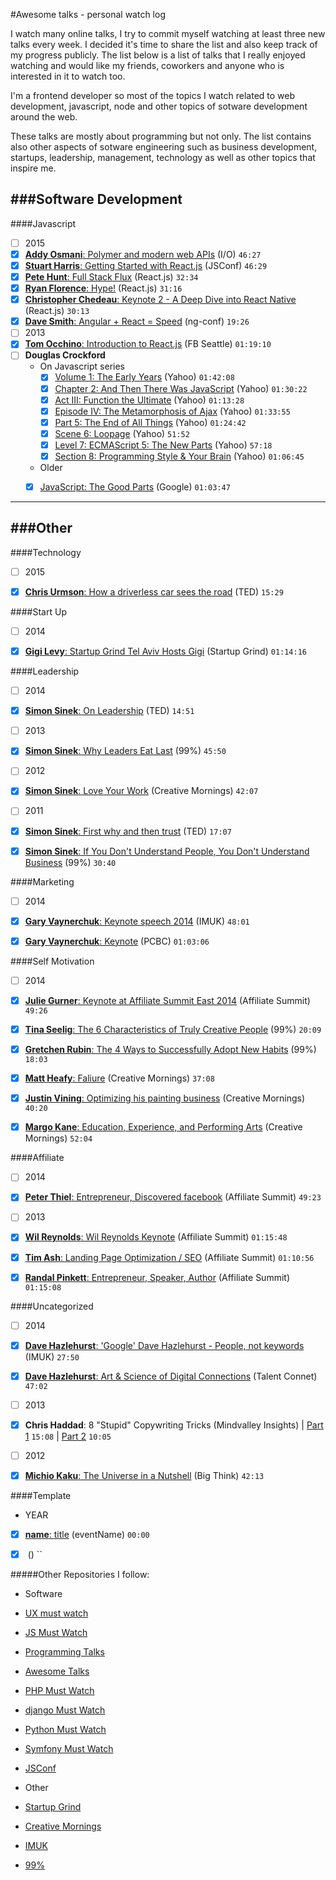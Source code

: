 #Awesome talks - personal watch log

I watch many online talks, I try to commit myself watching at least three new talks every week. I decided it's time to share the list and also keep track of my progress publicly. The list below is a list of talks that I really enjoyed watching and would like my friends, coworkers and anyone who is interested in it to watch too.

I'm a frontend developer so most of the topics I watch related to web development, javascript, node and other topics of sotware development around the web.

These talks are mostly about programming but not only. The list contains also other aspects of sotware engineering such as business development, startups, leadership, management, technology as well as other topics that inspire me.

###Software Development
---

####Javascript
- [ ] 2015
 - [x] [**Addy Osmani**: Polymer and modern web APIs](https://www.youtube.com/watch?v=fD2As5RmM8Q) (I/O) `46:27`
 - [x] [**Stuart Harris**: Getting Started with React.js](https://www.youtube.com/watch?v=8HkVHbJZeWY) (JSConf) `46:29`
 - [x] [**Pete Hunt**: Full Stack Flux](https://www.youtube.com/watch?v=KtmjkCuV-EU) (React.js) `32:34`
 - [x] [**Ryan Florence**: Hype!](https://www.youtube.com/watch?v=z5e7kWSHWTg) (React.js) `31:16`
 - [x] [**Christopher Chedeau**: Keynote 2 - A Deep Dive into React Native](https://www.youtube.com/watch?v=7rDsRXj9-cU) (React.js) `30:13`
 - [x] [**Dave Smith**: Angular + React = Speed](https://www.youtube.com/watch?v=XQM0K6YG18s) (ng-conf) `19:26`
- [ ] 2013
 - [x] [**Tom Occhino**: Introduction to React.js](https://www.youtube.com/watch?v=XxVg_s8xAms) (FB Seattle) `01:19:10`
- [ ] **Douglas Crockford**
  - On Javascript series
    - [x] [Volume 1: The Early Years](https://www.youtube.com/watch?v=JxAXlJEmNMg) (Yahoo) `01:42:08`
    - [x] [Chapter 2: And Then There Was JavaScript](https://www.youtube.com/watch?v=RO1Wnu-xKoY) (Yahoo) `01:30:22`
    - [x] [Act III: Function the Ultimate](https://www.youtube.com/watch?v=ya4UHuXNygM) (Yahoo) `01:13:28`
    - [x] [Episode IV: The Metamorphosis of Ajax](https://www.youtube.com/watch?v=Fv9qT9joc0M) (Yahoo) `01:33:55`
    - [x] [Part 5: The End of All Things](https://www.youtube.com/watch?v=47Ceot8yqeI) (Yahoo) `01:24:42`
    - [x] [Scene 6: Loopage](https://www.youtube.com/watch?v=QgwSUtYSUqA) (Yahoo) `51:52`
    - [x] [Level 7: ECMAScript 5: The New Parts](https://www.youtube.com/watch?v=UTEqr0IlFKY) (Yahoo) `57:18`
    - [x] [Section 8: Programming Style & Your Brain](https://www.youtube.com/watch?v=taaEzHI9xyY) (Yahoo) `01:06:45`
  - Older
   - [x] [JavaScript: The Good Parts](https://www.youtube.com/watch?v=hQVTIJBZook) (Google) `01:03:47`
 

***

###Other
---


####Technology
- [ ] 2015
 - [x] [**Chris Urmson**: How a driverless car sees the road](https://www.youtube.com/watch?v=tiwVMrTLUWg) (TED) `15:29`


####Start Up
- [ ] 2014
 - [x] [**Gigi Levy**: Startup Grind Tel Aviv Hosts Gigi](https://www.youtube.com/watch?v=RJLcurD4q70) (Startup Grind) `01:14:16`


####Leadership
- [ ] 2014
 - [x] [**Simon Sinek**: On Leadership](https://www.youtube.com/watch?v=efGLdwPOWSw) (TED) `14:51`
- [ ] 2013
 - [x] [**Simon Sinek**: Why Leaders Eat Last](https://www.youtube.com/watch?v=ReRcHdeUG9Y) (99%) `45:50`
- [ ] 2012
 - [x] [**Simon Sinek**: Love Your Work](https://www.youtube.com/watch?v=jDIZS4IQlQk) (Creative Mornings) `42:07`
- [ ] 2011
 - [x] [**Simon Sinek**: First why and then trust](https://www.youtube.com/watch?v=4VdO7LuoBzM) (TED) `17:07`
 - [x] [**Simon Sinek**: If You Don't Understand People, You Don't Understand Business](https://www.youtube.com/watch?v=8grVwcPZnuw) (99%) `30:40`


####Marketing
- [ ] 2014
 - [x] [**Gary Vaynerchuk**: Keynote speech 2014](https://www.youtube.com/watch?v=uJ51V93u84o) (IMUK) `48:01`
 - [x] [**Gary Vaynerchuk**: Keynote](https://www.youtube.com/watch?v=AC3XtSYM5aY) (PCBC) `01:03:06`


####Self Motivation
- [ ] 2014
 - [x] [**Julie Gurner**: Keynote at Affiliate Summit East 2014](https://www.youtube.com/watch?v=jMF7KT1STEs) (Affiliate Summit) `49:26`
 - [x] [**Tina Seelig**: The 6 Characteristics of Truly Creative People](https://www.youtube.com/watch?v=CgCdsERkqrc) (99%) `20:09`
 - [x] [**Gretchen Rubin**: The 4 Ways to Successfully Adopt New Habits](https://www.youtube.com/watch?v=gBNEVXg2CNU) (99%) `18:03`
 - [x] [**Matt Heafy**: Faliure](https://www.youtube.com/watch?v=v8iuAfyjAkA) (Creative Mornings) `37:08`
 - [x] [**Justin Vining**: Optimizing his painting business](https://www.youtube.com/watch?v=mu5S0QCs-qs) (Creative Mornings) `40:20`
 - [x] [**Margo Kane**: Education, Experience, and Performing Arts](https://www.youtube.com/watch?v=J5igrc0wTzY) (Creative Mornings) `52:04`


####Affiliate
- [ ] 2014
 - [x] [**Peter Thiel**: Entrepreneur, Discovered facebook](https://www.youtube.com/watch?v=Ax-WRfR1BkY) (Affiliate Summit) `49:23`
- [ ] 2013
 - [x] [**Wil Reynolds**: Wil Reynolds Keynote](https://www.youtube.com/watch?v=yl35kQEG_cM) (Affiliate Summit) `01:15:48`
 - [x] [**Tim Ash**: Landing Page Optimization / SEO](https://www.youtube.com/watch?v=Zgw4LGw61p0) (Affiliate Summit) `01:10:56`
 - [x] [**Randal Pinkett**: Entrepreneur, Speaker, Author](https://www.youtube.com/watch?v=IXDetTLXjGc) (Affiliate Summit) `01:15:08`



####Uncategorized
- [ ] 2014
 - [x] [**Dave Hazlehurst**: 'Google' Dave Hazlehurst - People, not keywords](https://www.youtube.com/watch?v=1sYMr7evKJo) (IMUK) `27:50`
 - [x] [**Dave Hazlehurst**: Art & Science of Digital Connections](https://www.youtube.com/watch?v=qJYCxDAiXsk) (Talent Connet) `47:02`
- [ ] 2013
 - [x] **Chris Haddad**: 8 "Stupid" Copywriting Tricks (Mindvalley Insights) | [Part 1](https://www.youtube.com/watch?v=rteSvoogGv0) `15:08` | [Part 2](https://www.youtube.com/watch?v=joF5Ikc8ggw) `10:05`
- [ ] 2012
 - [x] [**Michio Kaku**: The Universe in a Nutshell](https://www.youtube.com/watch?v=0NbBjNiw4tk) (Big Think) `42:13`




####Template
 - YEAR
  - [x] [**name**: title](link) (eventName) `00:00`
  - [x] [](https://www.youtube.com/watch?v=) () ``


#####Other Repositories I follow:
 - Software
  - [UX must watch](https://github.com/anilbms/ux-must-watch-videos)
  - [JS Must Watch](https://github.com/bolshchikov/js-must-watch)
  - [Programming Talks](https://github.com/hellerve/programming-talks)
  - [Awesome Talks](https://github.com/JanVanRyswyck/awesome-talks)
  - [PHP Must Watch](https://github.com/phptodayorg/php-must-watch)
  - [django Must Watch](https://github.com/rosarior/django-must-watch)
  - [Python Must Watch](https://github.com/s16h/py-must-watch)
  - [Symfony Must Watch](https://github.com/symfony-si/symfony-must-watch)
  - [JSConf](https://www.youtube.com/user/jsconfeu)
 
 - Other
  - [Startup Grind](https://www.youtube.com/user/StartupGrind)
  - [Creative Mornings](https://www.youtube.com/user/Creativemornings)
  - [IMUK](https://www.youtube.com/user/inboundukdotorg)
  - [99%](https://www.youtube.com/user/99Uvideos)
  
